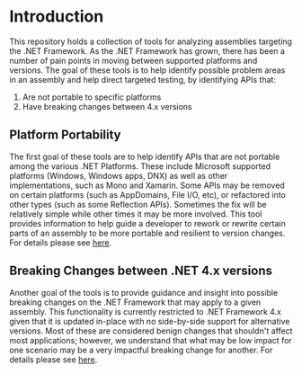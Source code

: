 # Introduction

This repository holds a collection of tools for analyzing assemblies targeting the .NET Framework. As the .NET Framework 
has grown, there has been a number of pain points in moving between supported platforms and versions.  The goal of these 
tools is to help identify possible problem areas in an assembly and help direct targeted testing, by identifying APIs that:

1. Are not portable to specific platforms
2. Have breaking changes between 4.x versions

## Platform Portability

The first goal of these tools are to help identify APIs that are not portable among the various .NET Platforms. These 
include Microsoft supported platforms (Windows, Windows apps, DNX) as well as other implementations, such as Mono and 
Xamarin.  Some APIs may be removed on certain platforms (such as AppDomains, File I/O, etc), or refactored into other
types (such as some Reflection APIs). Sometimes the fix will be relatively simple while other times it may be more involved. 
This tool provides information to help guide a developer to rework or rewrite certain parts of an assembly to be more portable
 and resilient to version changes. For details please see [here](PlatformPortability.md).

## Breaking Changes between .NET 4.x versions

Another goal of the tools is to provide guidance and insight into possible breaking changes on the .NET Framework that may
apply to a given assembly. This functionality is currently restricted to .NET Framework 4.x given that it is updated in-place
with no side-by-side support for alternative versions.  Most of these are considered benign changes that shouldn't affect
most applications; however, we understand that what may be low impact for one scenario may be a very impactful breaking change
for another. For details please see [here](BreakingChanges.md).